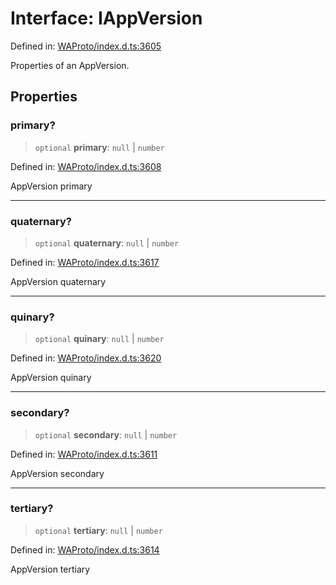 # Interface: IAppVersion

Defined in: [WAProto/index.d.ts:3605](https://github.com/Riders004/Tv/blob/3d6aaf6f3efb499dc9d0ca82bb24083bb45a8478/WAProto/index.d.ts#L3605)

Properties of an AppVersion.

## Properties

### primary?

> `optional` **primary**: `null` \| `number`

Defined in: [WAProto/index.d.ts:3608](https://github.com/Riders004/Tv/blob/3d6aaf6f3efb499dc9d0ca82bb24083bb45a8478/WAProto/index.d.ts#L3608)

AppVersion primary

***

### quaternary?

> `optional` **quaternary**: `null` \| `number`

Defined in: [WAProto/index.d.ts:3617](https://github.com/Riders004/Tv/blob/3d6aaf6f3efb499dc9d0ca82bb24083bb45a8478/WAProto/index.d.ts#L3617)

AppVersion quaternary

***

### quinary?

> `optional` **quinary**: `null` \| `number`

Defined in: [WAProto/index.d.ts:3620](https://github.com/Riders004/Tv/blob/3d6aaf6f3efb499dc9d0ca82bb24083bb45a8478/WAProto/index.d.ts#L3620)

AppVersion quinary

***

### secondary?

> `optional` **secondary**: `null` \| `number`

Defined in: [WAProto/index.d.ts:3611](https://github.com/Riders004/Tv/blob/3d6aaf6f3efb499dc9d0ca82bb24083bb45a8478/WAProto/index.d.ts#L3611)

AppVersion secondary

***

### tertiary?

> `optional` **tertiary**: `null` \| `number`

Defined in: [WAProto/index.d.ts:3614](https://github.com/Riders004/Tv/blob/3d6aaf6f3efb499dc9d0ca82bb24083bb45a8478/WAProto/index.d.ts#L3614)

AppVersion tertiary
